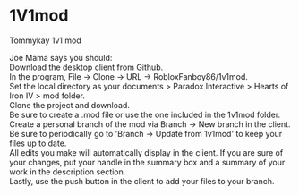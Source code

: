 # 1V1mod
Tommykay 1v1 mod   


Joe Mama says you should:  
Download the desktop client from Github.  
In the program, File -> Clone -> URL -> RobloxFanboy86/1v1mod.  
Set the local directory as your documents > Paradox Interactive > Hearts of Iron IV > mod folder.  
Clone the project and download.  
Be sure to create a .mod file or use the one included in the 1v1mod folder.  
Create a personal branch of the mod via Branch -> New branch in the client.  
Be sure to periodically go to 'Branch -> Update from 1v1mod' to keep your files up to date.  
All edits you make will automatically display in the client. If you are sure of your changes, put your handle in the summary box and a summary of your work in the description section.  
Lastly, use the push button in the client to add your files to your branch.  
